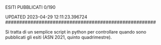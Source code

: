 ESITI PUBBLICATI 0/190 

UPDATED 2023-04-29 12:11:23.396724
######################################################

Si tratta di un semplice script in python per controllare quando sono pubblicati gli esiti (ASN 2021, quinto quadrimestre).

